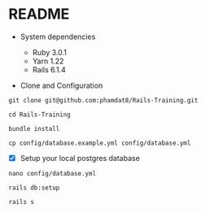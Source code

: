 # README

* System dependencies
  - Ruby 3.0.1
  - Yarn 1.22
  - Rails 6.1.4

* Clone and Configuration
```console
git clone git@github.com:phamdat8/Rails-Training.git
```

```console
cd Rails-Training
```
  
```console
bundle install
```

```console
cp config/database.example.yml config/database.yml
```
  
 - [X] Setup your local postgres database 
```console
nano config/database.yml
```

```console
rails db:setup
```


```console
rails s
```

